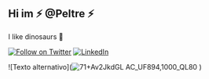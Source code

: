 ## Hi  im ⚡ **@Peltre** ⚡
I like dinosaurs 🦖

[![Follow on Twitter](https://img.shields.io/badge/Follow-Twitter-1DA1F2.svg)](https://twitter.com/dakkardd)
[![LinkedIn](https://img.shields.io/badge/Follow-LinkedIn-9147FF.svg)](https://www.linkedin.com/in/pedro-sotelo-arce-838760297/)


![Texto alternativo](![71+Av2JkdGL _AC_UF894,1000_QL80_](https://github.com/user-attachments/assets/d551b4a1-d914-4de1-acb4-0a4918f5041e)
)

  




